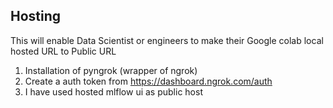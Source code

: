 ## Hosting
This will enable Data Scientist or engineers to make their Google colab local hosted URL to Public URL
1. Installation of pyngrok (wrapper of ngrok)
2. Create a auth token from https://dashboard.ngrok.com/auth
3. I have used hosted mlflow ui as public host
